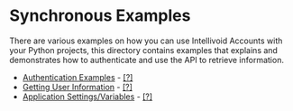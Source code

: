 # Synchronous Examples

There are various examples on how you can use Intellivoid Accounts with your Python
projects, this directory contains examples that explains and demonstrates how
to authenticate and use the API to retrieve information.

 - [Authentication Examples](authentication) - [[?]](authentication/README.md)
 - [Getting User Information](user_information) - [[?]](user_information/README.md)
 - [Application Settings/Variables](sync_settings) - [[?]](sync_settings/README.md)